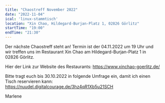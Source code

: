 ```yaml
---
title: "Chaostreff November 2022"
date: "2022-11-04"
ical: 'linux-stammtisch'
location: "Xin Chao, Hildegard-Burjan-Platz 1, 02826 Görlitz"
startTime: "19:00"
endTime: "21:30"
---
```


Der nächste Chaostreff steht an! 
Termin ist der 04.11.2022 um 19 Uhr und wir treffen uns im Restaurant Xin Chao am Hildegard-Burjan-Platz 1 in 02826 Görlitz. 

Hier der Link zur Website des Restaurants: https://www.xinchao-goerlitz.de/

Bitte tragt euch bis 30.10.2022 in folgende Umfrage ein, damit ich einen Tisch reservieren kann:
https://nuudel.digitalcourage.de/3hz4qR1Xb5u21SCH

Marlene
